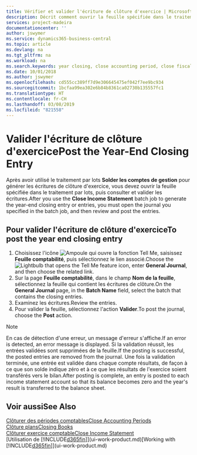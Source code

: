 ```yaml
---
title: Vérifier et valider l'écriture de clôture d'exercice | Microsoft Docs
description: Décrit comment ouvrir la feuille spécifiée dans le traitement par lots Clôturer exercice comptable, puis examiner et valider l'écriture de clôture de fin d'exercice.
services: project-madeira
documentationcenter: ''
author: jswymer
ms.service: dynamics365-business-central
ms.topic: article
ms.devlang: na
ms.tgt_pltfrm: na
ms.workload: na
ms.search.keywords: year closing, close accounting period, close fiscal year, bank account detailed trial balance
ms.date: 10/01/2018
ms.author: jswymer
ms.openlocfilehash: cd555cc389ff7d9e306645475ef042f7ee9bc934
ms.sourcegitcommit: 1bcfaa99ea302e6b84b8361ca02730b135557fc1
ms.translationtype: HT
ms.contentlocale: fr-CH
ms.lasthandoff: 03/08/2019
ms.locfileid: "821558"
---
```

# <a name="post-the-year-end-closing-entry"></a><span data-ttu-id="011ea-103">Valider l'écriture de clôture d'exercice</span><span class="sxs-lookup"><span data-stu-id="011ea-103">Post the Year-End Closing Entry</span></span>
<span data-ttu-id="011ea-104">Après avoir utilisé le traitement par lots **Solder les comptes de gestion** pour générer les écritures de clôture d'exercice, vous devez ouvrir la feuille spécifiée dans le traitement par lots, puis consulter et valider les écritures.</span><span class="sxs-lookup"><span data-stu-id="011ea-104">After you use the **Close Income Statement** batch job to generate the year-end closing entry or entries, you must open the journal you specified in the batch job, and then review and post the entries.</span></span>

## <a name="to-post-the-year-end-closing-entry"></a><span data-ttu-id="011ea-105">Pour valider l'écriture de clôture d'exercice</span><span class="sxs-lookup"><span data-stu-id="011ea-105">To post the year end closing entry</span></span>
1. <span data-ttu-id="011ea-106">Choisissez l'icône ![Ampoule qui ouvre la fonction Tell Me](media/ui-search/search_small.png "Dites-moi ce que vous voulez faire"), saisissez **Feuille comptabilité**, puis sélectionnez le lien associé.</span><span class="sxs-lookup"><span data-stu-id="011ea-106">Choose the ![Lightbulb that opens the Tell Me feature](media/ui-search/search_small.png "Tell me what you want to do") icon, enter **General Journal**, and then choose the related link.</span></span>
2. <span data-ttu-id="011ea-107">Sur la page **Feuille comptabilité**, dans le champ **Nom de la feuille**, sélectionnez la feuille qui contient les écritures de clôture.</span><span class="sxs-lookup"><span data-stu-id="011ea-107">On the **General Journal** page, in the **Batch Name** field, select the batch that contains the closing entries.</span></span>
3. <span data-ttu-id="011ea-108">Examinez les écritures.</span><span class="sxs-lookup"><span data-stu-id="011ea-108">Review the entries.</span></span>
4. <span data-ttu-id="011ea-109">Pour valider la feuille, sélectionnez l'action **Valider**.</span><span class="sxs-lookup"><span data-stu-id="011ea-109">To post the journal, choose the **Post** action.</span></span>

> [!NOTE]  
>   <span data-ttu-id="011ea-110">En cas de détection d'une erreur, un message d'erreur s'affiche.</span><span class="sxs-lookup"><span data-stu-id="011ea-110">If an error is detected, an error message is displayed.</span></span> <span data-ttu-id="011ea-111">Si la validation réussit, les entrées validées sont supprimées de la feuille.</span><span class="sxs-lookup"><span data-stu-id="011ea-111">If the posting is successful, the posted entries are removed from the journal.</span></span> <span data-ttu-id="011ea-112">Une fois la validation terminée, une entrée est validée dans chaque compte résultats, de façon à ce que son solde indique zéro et à ce que les résultats de l'exercice soient transférés vers le bilan.</span><span class="sxs-lookup"><span data-stu-id="011ea-112">After posting is complete, an entry is posted to each income statement account so that its balance becomes zero and the year's result is transferred to the balance sheet.</span></span>

## <a name="see-also"></a><span data-ttu-id="011ea-113">Voir aussi</span><span class="sxs-lookup"><span data-stu-id="011ea-113">See Also</span></span>
[<span data-ttu-id="011ea-114">Clôturer des périodes comptables</span><span class="sxs-lookup"><span data-stu-id="011ea-114">Close Accounting Periods</span></span>](year-close-account-periods.md)  
[<span data-ttu-id="011ea-115">Clôture plans</span><span class="sxs-lookup"><span data-stu-id="011ea-115">Closing Books</span></span>](year-close-books.md)  
[<span data-ttu-id="011ea-116">Clôturer exercice comptable</span><span class="sxs-lookup"><span data-stu-id="011ea-116">Close Income Statement</span></span>](year-close-income-statement.md)  
<span data-ttu-id="011ea-117">[Utilisation de [!INCLUDE[d365fin](includes/d365fin_md.md)]](ui-work-product.md)</span><span class="sxs-lookup"><span data-stu-id="011ea-117">[Working with [!INCLUDE[d365fin](includes/d365fin_md.md)]](ui-work-product.md)</span></span>
